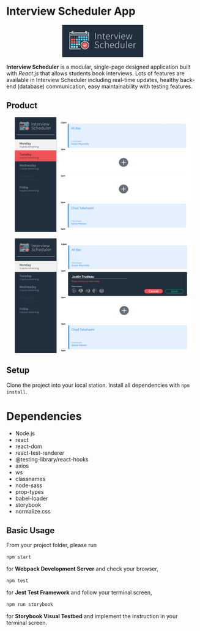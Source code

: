 # Interview Scheduler App
<p align="center">
  <img src="https://github.com/alibas01/scheduler/blob/master/docs/interview-scheduler.png">
</p>

**Interview Scheduler** is a modular, single-page designed application built with *React.js* that allows students book interviews. Lots of features are available in Interview Scheduler including real-time updates, healthy back-end (database) communication, easy maintainability with testing features. 

## Product

<p align="center">
  <img width="460" height="300" src="https://github.com/alibas01/scheduler/blob/master/docs/rootview.png">
</p>
<p align="center">
  <img width="460" height="300" src="https://github.com/alibas01/scheduler/blob/master/docs/add-interview-form.png">
</p>


## Setup

Clone the project into your local station.
Install all dependencies with `npm install`.

# Dependencies

- Node.js
- react
- react-dom
- react-test-renderer
- @testing-library/react-hooks
- axios
- ws
- classnames
- node-sass
- prop-types
- babel-loader
- storybook
- normalize.css

## Basic Usage 

From your project folder, please run
```sh
npm start
```
for **Webpack Development Server** and check your browser,

```sh
npm test
```
for **Jest Test Framework** and follow your terminal screen, 

```sh
npm run storybook
```
for **Storybook Visual Testbed** and implement the instruction in your terminal screen.